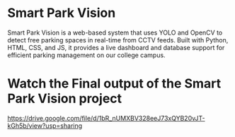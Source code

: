# Smart Park Vision
Smart Park Vision is a web-based system that uses YOLO and OpenCV to detect free parking spaces in real-time from CCTV feeds. Built with Python, HTML, CSS, and JS, it provides a live dashboard and database support for efficient parking management on our college campus.

# Watch the Final output of the Smart Park Vision project
https://drive.google.com/file/d/1bR_nUMXBV328eeJ73xQYB20vJT-kGh5b/view?usp=sharing
